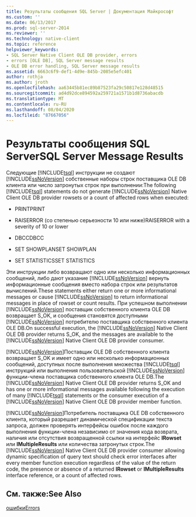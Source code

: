```yaml
---
title: Результаты сообщения SQL Server | Документация Майкрософт
ms.custom: ''
ms.date: 06/13/2017
ms.prod: sql-server-2014
ms.reviewer: ''
ms.technology: native-client
ms.topic: reference
helpviewer_keywords:
- SQL Server Native Client OLE DB provider, errors
- errors [OLE DB], SQL Server message results
- OLE DB error handling, SQL Server message results
ms.assetid: 6663c6f9-def1-4d9e-845b-2085e5efc401
author: rothja
ms.author: jroth
ms.openlocfilehash: aa63445b81ec89b87523fa29c50817e128d48515
ms.sourcegitcommit: ad4d92dce894592a259721a1571b1d8736abacdb
ms.translationtype: MT
ms.contentlocale: ru-RU
ms.lasthandoff: 08/04/2020
ms.locfileid: "87667056"
---
```

# <a name="sql-server-message-results"></a><span data-ttu-id="42b4f-102">Результаты сообщения SQL Server</span><span class="sxs-lookup"><span data-stu-id="42b4f-102">SQL Server Message Results</span></span>
  <span data-ttu-id="42b4f-103">Следующие [!INCLUDE[tsql](../../includes/tsql-md.md)] инструкции не создают [!INCLUDE[ssNoVersion](../../includes/ssnoversion-md.md)] собственные наборы строк поставщика OLE DB клиента или число затронутых строк при выполнении:</span><span class="sxs-lookup"><span data-stu-id="42b4f-103">The following [!INCLUDE[tsql](../../includes/tsql-md.md)] statements do not generate [!INCLUDE[ssNoVersion](../../includes/ssnoversion-md.md)] Native Client OLE DB provider rowsets or a count of affected rows when executed:</span></span>  
  
-   <span data-ttu-id="42b4f-104">PRINT</span><span class="sxs-lookup"><span data-stu-id="42b4f-104">PRINT</span></span>  
  
-   <span data-ttu-id="42b4f-105">RAISERROR (со степенью серьезности 10 или ниже)</span><span class="sxs-lookup"><span data-stu-id="42b4f-105">RAISERROR with a severity of 10 or lower</span></span>  
  
-   <span data-ttu-id="42b4f-106">DBCC</span><span class="sxs-lookup"><span data-stu-id="42b4f-106">DBCC</span></span>  
  
-   <span data-ttu-id="42b4f-107">SET SHOWPLAN</span><span class="sxs-lookup"><span data-stu-id="42b4f-107">SET SHOWPLAN</span></span>  
  
-   <span data-ttu-id="42b4f-108">SET STATISTICS</span><span class="sxs-lookup"><span data-stu-id="42b4f-108">SET STATISTICS</span></span>  
  
 <span data-ttu-id="42b4f-109">Эти инструкции либо возвращают одно или несколько информационных сообщений, либо дают указание [!INCLUDE[ssNoVersion](../../includes/ssnoversion-md.md)] вернуть информационные сообщения вместо набора строк или результатов вычислений.</span><span class="sxs-lookup"><span data-stu-id="42b4f-109">These statements either return one or more informational messages or cause [!INCLUDE[ssNoVersion](../../includes/ssnoversion-md.md)] to return informational messages in place of rowset or count results.</span></span> <span data-ttu-id="42b4f-110">При успешном выполнении [!INCLUDE[ssNoVersion](../../includes/ssnoversion-md.md)] поставщик собственного клиента OLE DB возвращает S_OK, и сообщения становятся доступными [!INCLUDE[ssNoVersion](../../includes/ssnoversion-md.md)] потребителю поставщика собственного клиента OLE DB.</span><span class="sxs-lookup"><span data-stu-id="42b4f-110">On successful execution, the [!INCLUDE[ssNoVersion](../../includes/ssnoversion-md.md)] Native Client OLE DB provider returns S_OK, and the messages are available to the [!INCLUDE[ssNoVersion](../../includes/ssnoversion-md.md)] Native Client OLE DB provider consumer.</span></span>  
  
 <span data-ttu-id="42b4f-111">[!INCLUDE[ssNoVersion](../../includes/ssnoversion-md.md)]Поставщик OLE DB собственного клиента возвращает S_OK и имеет одно или несколько информационных сообщений, доступных после выполнения множества [!INCLUDE[tsql](../../includes/tsql-md.md)] инструкций или выполнения пользовательской [!INCLUDE[ssNoVersion](../../includes/ssnoversion-md.md)] функции-члена поставщика собственного клиента OLE DB.</span><span class="sxs-lookup"><span data-stu-id="42b4f-111">The [!INCLUDE[ssNoVersion](../../includes/ssnoversion-md.md)] Native Client OLE DB provider returns S_OK and has one or more informational messages available following the execution of many [!INCLUDE[tsql](../../includes/tsql-md.md)] statements or the consumer execution of a [!INCLUDE[ssNoVersion](../../includes/ssnoversion-md.md)] Native Client OLE DB provider member function.</span></span>  
  
 <span data-ttu-id="42b4f-112">[!INCLUDE[ssNoVersion](../../includes/ssnoversion-md.md)]Потребитель поставщика OLE DB собственного клиента, который разрешает динамической спецификации текста запроса, должен проверять интерфейсы ошибок после каждого выполнения функции-члена независимо от значения кода возврата, наличия или отсутствия возвращенной ссылки на интерфейс **IRowset** или **IMultipleResults** или количества затронутых строк.</span><span class="sxs-lookup"><span data-stu-id="42b4f-112">The [!INCLUDE[ssNoVersion](../../includes/ssnoversion-md.md)] Native Client OLE DB provider consumer allowing dynamic specification of query text should check error interfaces after every member function execution regardless of the value of the return code, the presence or absence of a returned **IRowset** or **IMultipleResults** interface reference, or a count of affected rows.</span></span>  
  
## <a name="see-also"></a><span data-ttu-id="42b4f-113">См. также:</span><span class="sxs-lookup"><span data-stu-id="42b4f-113">See Also</span></span>  
 [<span data-ttu-id="42b4f-114">ошибки</span><span class="sxs-lookup"><span data-stu-id="42b4f-114">Errors</span></span>](errors.md)  
  
  
